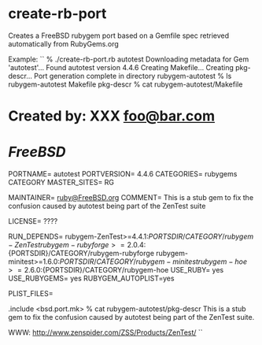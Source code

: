 # create-rb-port

Creates a FreeBSD rubygem port based on a Gemfile spec retrieved automatically
from RubyGems.org

Example:
``
% ./create-rb-port.rb autotest
Downloading metadata for Gem 'autotest'...
Found autotest version 4.4.6
Creating Makefile...
Creating pkg-descr...
Port generation complete in directory rubygem-autotest
% ls rubygem-autotest
Makefile
pkg-descr
% cat rubygem-autotest/Makefile
# Created by: XXX <foo@bar.com>
# $FreeBSD$

PORTNAME=	autotest
PORTVERSION=	4.4.6
CATEGORIES=	rubygems CATEGORY
MASTER_SITES=	RG

MAINTAINER=	ruby@FreeBSD.org
COMMENT=	This is a stub gem to fix the confusion caused by autotest being part of the ZenTest suite

LICENSE=	????

RUN_DEPENDS=	rubygem-ZenTest>=4.4.1:${PORTSDIR}/CATEGORY/rubygem-ZenTest
		rubygem-rubyforge>=2.0.4:${PORTSDIR}/CATEGORY/rubygem-rubyforge
		rubygem-minitest>=1.6.0:${PORTSDIR}/CATEGORY/rubygem-minitest
		rubygem-hoe>=2.6.0:${PORTSDIR}/CATEGORY/rubygem-hoe
USE_RUBY=	yes
USE_RUBYGEMS=	yes
RUBYGEM_AUTOPLIST=yes

PLIST_FILES=

.include <bsd.port.mk>
% cat rubygem-autotest/pkg-descr
This is a stub gem to fix the confusion caused by autotest being part
of the ZenTest suite.

WWW: http://www.zenspider.com/ZSS/Products/ZenTest/
``
